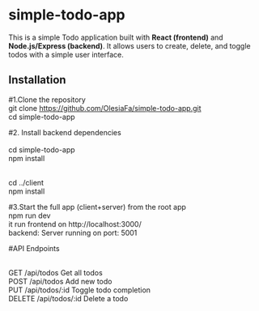 # simple-todo-app

This is a simple Todo application built with **React (frontend)** and **Node.js/Express (backend)**. It allows users to create, delete, and toggle todos with a simple user interface.

## Installation

#1.Clone the repository <br>
git clone https://github.com/OlesiaFa/simple-todo-app.git <br>
cd simple-todo-app <br>

#2. Install backend dependencies <br> <br>
cd simple-todo-app <br>
npm install <br> <br>

cd ../client <br>
npm install <br>

#3.Start the full app (client+server) from the root app <br>
npm run dev<br>
it run frontend on http://localhost:3000/ <br>
backend: Server running on port: 5001 <br>

#API Endpoints <br> <br>

GET	/api/todos	Get all todos <br>
POST	/api/todos	Add new todo <br>
PUT	/api/todos/:id	Toggle todo completion <br>
DELETE	/api/todos/:id	Delete a todo<br>
